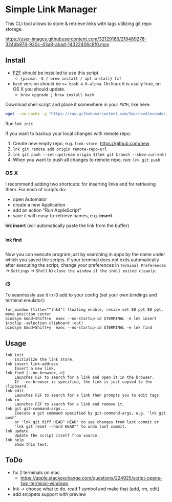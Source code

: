 # Simple Link Manager

This CLI tool allows to store & retrieve links with tags utilizing git repo storage.

https://user-images.githubusercontent.com/32129186/219489278-324db874-930c-43a8-abad-14322406c8f0.mov


## Install

- [FZF](https://github.com/junegunn/fzf) should be installed to use this script. 
    * `{pacman -S / brew install / apt install} fzf`
- `bash` version should be `>= bash 4.0-alpha`. On linux it is usully true, on OS X you should update.
    * `brew upgrade ; brew install bash`

Download shell script and place it somewhere in your `PATH`, like here:
```bash
wget --no-cache -q "https://raw.githubusercontent.com/SmirnovAlexander/lnk/master/lnk" && chmod +x lnk && sudo mv lnk /usr/local/bin
```

Run `lnk init`

If you want to backup your local changes with remote repo:
1. Create new empty repo, e.g. `link-store`: https://github.com/new
2. `lnk git remote add origin remote-repo-url`
3. `lnk git push --set-upstream origin $(lnk git branch --show-current)`
4. When you want to push all changes to remote repo, run: `lnk git push`

### OS X

I recommend adding two shortcuts: for inserting links and for retrieving them.
For each of scripts do: 
- open Automator
- create a new Application
- add an action "Run AppleScript"
- save it with easy-to-retrieve names, e.g. **insert**

**lnk insert** (will automatically paste the link from the buffer)
```
```

**lnk find**
```
```

Now you can execute program just by searching in apps by the name under which you saved the scripts.
If your terminal does not exits automatically after executing the script, change your preferences in `Terminal Preferences` -> `Settings` -> `Shell` to `close the window if the shell exited cleanly`.

### i3

To seamlessly use it in i3 add to your config (set your own bindings and terminal emulator):
```
for_window [title="^lnk$"] floating enable, resize set 80 ppt 80 ppt, move position center
bindsym $mod+Shift+u  exec --no-startup-id $TERMINAL -e lnk insert $(xclip -selection clipboard -out)
bindsym $mod+Shift+y  exec --no-startup-id $TERMINAL -e lnk find
```


## Usage

```
lnk init
    Initialize the link store.
lnk insert link-address
    Insert a new link.
lnk find [--no-browser,-n]
    Launches FZF to search for a link and open it in the browser.
    If --no-browser is specified, the link is just copied to the clipboard.
lnk edit
    Launches FZF to search for a link then prompts you to edit tags.
lnk rm
    Launches FZF to search for a link and remove it.
lnk git git-command-args...
    Execute a git command specified by git-command-args, e.g. 'lnk git push'
    or 'lnk git diff HEAD^ HEAD' to see changes from last commit or
    'lnk git reset --hard HEAD^' to undo last commit.
lnk update
    Update the script itself from source.
lnk help
    Show this text.
```

## ToDo

- fix 2 terminals on mac
    * https://apple.stackexchange.com/questions/224925/script-opens-two-terminal-windows
- lnk -> choose what to do, read 1 symbol and make that (add, rm, edit)
- add snippets support with preview
